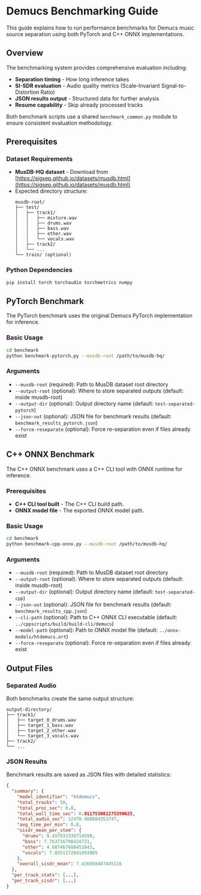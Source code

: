 # Demucs Benchmarking Guide

This guide explains how to run performance benchmarks for Demucs music source separation using both PyTorch and C++ ONNX implementations.

## Overview

The benchmarking system provides comprehensive evaluation including:

- **Separation timing** - How long inference takes
- **SI-SDR evaluation** - Audio quality metrics (Scale-Invariant Signal-to-Distortion Ratio)
- **JSON results output** - Structured data for further analysis
- **Resume capability** - Skip already processed tracks

Both benchmark scripts use a shared `benchmark_common.py` module to ensure consistent evaluation methodology.

## Prerequisites

### Dataset Requirements

- **MusDB-HQ dataset** - Download from [https://sigsep.github.io/datasets/musdb.html](https://sigsep.github.io/datasets/musdb.html)
- Expected directory structure:
  ```
  musdb-root/
  ├── test/
  │   ├── track1/
  │   │   ├── mixture.wav
  │   │   ├── drums.wav
  │   │   ├── bass.wav
  │   │   ├── other.wav
  │   │   └── vocals.wav
  │   ├── track2/
  │   └── ...
  └── train/ (optional)
  ```

### Python Dependencies

```bash
pip install torch torchaudio torchmetrics numpy
```

## PyTorch Benchmark

The PyTorch benchmark uses the original Demucs PyTorch implementation for inference.

### Basic Usage

```bash
cd benchmark
python benchmark-pytorch.py --musdb-root /path/to/musdb-hq/
```

### Arguments

- `--musdb-root` (required): Path to MusDB dataset root directory
- `--output-root` (optional): Where to store separated outputs (default: inside musdb-root)
- `--output-dir` (optional): Output directory name (default: `test-separated-pytorch`)
- `--json-out` (optional): JSON file for benchmark results (default: `benchmark_results_pytorch.json`)
- `--force-reseparate` (optional): Force re-separation even if files already exist

## C++ ONNX Benchmark

The C++ ONNX benchmark uses a C++ CLI tool with ONNX runtime for inference.

### Prerequisites

- **C++ CLI tool built** - The C++ CLI build path.
- **ONNX model file** - The exported ONNX model path.

### Basic Usage

```bash
cd benchmark
python benchmark-cpp-onnx.py --musdb-root /path/to/musdb-hq/
```

### Arguments

- `--musdb-root` (required): Path to MusDB dataset root directory
- `--output-root` (optional): Where to store separated outputs (default: inside musdb-root)
- `--output-dir` (optional): Output directory name (default: `test-separated-cpp`)
- `--json-out` (optional): JSON file for benchmark results (default: `benchmark_results_cpp.json`)
- `--cli-path` (optional): Path to C++ ONNX CLI executable (default: `../cppscripts/build/build-cli/demucs`)
- `--model-path` (optional): Path to ONNX model file (default: `../onnx-models/htdemucs.ort`)
- `--force-reseparate` (optional): Force re-separation even if files already exist

## Output Files

### Separated Audio

Both benchmarks create the same output structure:
```
output-directory/
├── track1/
│   ├── target_0_drums.wav
│   ├── target_1_bass.wav
│   ├── target_2_other.wav
│   └── target_3_vocals.wav
├── track2/
└── ...
```

### JSON Results

Benchmark results are saved as JSON files with detailed statistics:

```json
{
  "summary": {
    "model_identifier": "htdemucs",
    "total_tracks": 50,
    "total_proc_sec": 0.0,
    "total_wall_time_sec": 0.011753082275390625,
    "total_audio_sec": 12470.980884353747,
    "avg_time_per_min": 0.0,
    "sisdr_mean_per_stem": {
      "drums": 9.457932338714599,
      "bass": 7.763716798424721,
      "other": 4.687467608451843,
      "vocals": 7.8351172041893005
    },
    "overall_sisdr_mean": 7.436058487445116
  },
  "per_track_stats": [...],
  "per_track_sisdr": [...]
}
```
